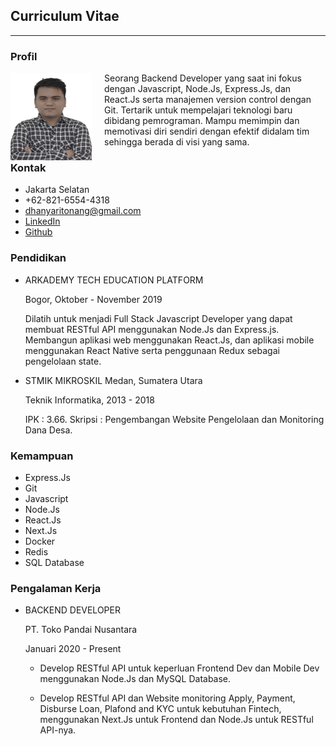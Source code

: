 ## Curriculum Vitae

***

### Profil

<img align="left" src="pp.jpg" width="130" height="140" style="margin-right:20px"> Seorang Backend Developer yang saat ini fokus dengan Javascript, Node.Js, Express.Js, dan React.Js serta manajemen version control dengan Git. Tertarik untuk mempelajari teknologi baru dibidang pemrograman. Mampu memimpin dan memotivasi diri sendiri dengan efektif didalam tim sehingga berada di visi yang sama.

### Kontak

- Jakarta Selatan
- +62-821-6554-4318
- dhanyaritonang@gmail.com
- [LinkedIn](https://www.linkedin.com/in/dhany-aritonang/)
- [Github](https://github.com/dhany007)

### Pendidikan

- ARKADEMY TECH EDUCATION PLATFORM

  Bogor, Oktober - November 2019

  Dilatih untuk menjadi Full Stack Javascript Developer yang dapat membuat RESTful API menggunakan Node.Js dan Express.js. Membangun aplikasi web menggunakan React.Js, dan aplikasi mobile  menggunakan React Native serta penggunaan Redux sebagai pengelolaan state. &nbsp;

- STMIK MIKROSKIL Medan, Sumatera Utara 
  
  Teknik Informatika, 2013 - 2018
  
  IPK : 3.66. Skripsi : Pengembangan Website Pengelolaan dan Monitoring Dana Desa.

### Kemampuan

- Express.Js
- Git
- Javascript
- Node.Js
- React.Js
- Next.Js
- Docker
- Redis
- SQL Database

### Pengalaman Kerja

- BACKEND DEVELOPER

  PT. Toko Pandai Nusantara

  Januari 2020 - Present

  - Develop RESTful API untuk keperluan Frontend Dev dan Mobile Dev menggunakan Node.Js dan MySQL Database. &nbsp;

  - Develop RESTful API dan Website monitoring Apply, Payment, Disburse Loan, Plafond and KYC untuk kebutuhan Fintech, menggunakan Next.Js untuk Frontend dan Node.Js untuk RESTful API-nya. &nbsp;